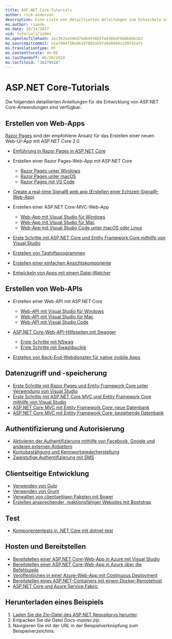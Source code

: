 ```yaml
---
title: ASP.NET Core-Tutorials
author: rick-anderson
description: Eine Liste von detaillierten Anleitungen zum Entwickeln von ASP.NET Core-Anwendungen
ms.author: riande
ms.date: 10/14/2017
uid: tutorials/index
ms.openlocfilehash: 2ec362ea546d7bdb493665fe836bdf9ddb68b1b3
ms.sourcegitcommit: a1afd04758e663d7062a5bfa8a0d4dca38f42afc
ms.translationtype: HT
ms.contentlocale: de-DE
ms.lasthandoff: 06/20/2018
ms.locfileid: "36279518"
---
```

# <a name="aspnet-core-tutorials"></a>ASP.NET Core-Tutorials

Die folgenden detaillierten Anleitungen für die Entwicklung von ASP.NET Core-Anwendungen sind verfügbar:

## <a name="build-web-apps"></a>Erstellen von Web-Apps

[Razor Pages](xref:razor-pages/index) sind der empfohlene Ansatz für das Erstellen einer neuen Web-UI-App mit ASP.NET Core 2.0.

* [Einführung in Razor Pages in ASP.NET Core](xref:razor-pages/index)
* Erstellen einer Razor Pages-Web-App mit ASP.NET Core

   * [Razor Pages unter Windows](xref:tutorials/razor-pages/index)
   * [Razor Pages unter macOS](xref:tutorials/razor-pages-mac/index)
   * [Razor Pages mit VS Code](xref:tutorials/razor-pages-vsc/index)  

* [Create a real-time SignalR web app (Erstellen einer Echtzeit-SignalR-Web-App)](xref:tutorials/signalr)

* Erstellen einer ASP.NET Core-MVC-Web-App

   * [Web-App mit Visual Studio für Windows](xref:tutorials/first-mvc-app/index)
   * [Web-App mit Visual Studio für Mac](xref:tutorials/first-mvc-app-mac/index)
   * [Web-App mit Visual Studio Code unter macOS oder Linux](xref:tutorials/first-mvc-app-xplat/index)

* [Erste Schritte mit ASP.NET Core und Entity Framework Core mithilfe von Visual Studio](xref:data/ef-mvc/index)
* [Erstellen von Taghilfsprogrammen](xref:mvc/views/tag-helpers/authoring)
* [Erstellen einer einfachen Ansichtskomponente](xref:mvc/views/view-components#walkthrough-creating-a-simple-view-component)
* [Entwickeln von Apps mit einem Datei-Watcher](xref:tutorials/dotnet-watch)

## <a name="build-web-apis"></a>Erstellen von Web-APIs

* Erstellen einer Web-API mit ASP.NET Core

  * [Web-API mit Visual Studio für Windows](xref:tutorials/first-web-api)
  * [Web-API mit Visual Studio für Mac](xref:tutorials/first-web-api-mac)
  * [Web-API mit Visual Studio Code](xref:tutorials/web-api-vsc)

* [ASP.NET Core-Web-API-Hilfeseiten mit Swagger](xref:tutorials/web-api-help-pages-using-swagger)
  * [Erste Schritte mit NSwag](xref:tutorials/get-started-with-nswag)
  * [Erste Schritte mit Swashbuckle](xref:tutorials/get-started-with-swashbuckle)

* [Erstellen von Back-End-Webdiensten für native mobile Apps](xref:mobile/native-mobile-backend)

## <a name="data-access-and-storage"></a>Datenzugriff und -speicherung

* [Erste Schritte mit Razor Pages und Entity Framework Core unter Verwendung von Visual Studio](xref:data/ef-rp/intro)
* [Erste Schritte mit ASP.NET Core MVC und Entity Framework Core mithilfe von Visual Studio](xref:data/ef-mvc/index)
* [ASP.NET Core MVC mit Entity Framework Core: neue Datenbank](/ef/core/get-started/aspnetcore/new-db)
* [ASP.NET Core MVC mit Entity Framework Core: bestehende Datenbank](/ef/core/get-started/aspnetcore/existing-db)

## <a name="authentication-and-authorization"></a>Authentifizierung und Autorisierung

* [Aktivieren der Authentifizierung mithilfe von Facebook, Google und anderen externen Anbietern](xref:security/authentication/social/index)
* [Kontobestätigung und Kennwortwiederherstellung](xref:security/authentication/accconfirm)
* [Zweistufige Authentifizierung mit SMS](xref:security/authentication/2fa)

## <a name="client-side-development"></a>Clientseitige Entwicklung

* [Verwenden von Gulp](xref:client-side/using-gulp)
* [Verwenden von Grunt](xref:client-side/using-grunt)
* [Verwalten von clientseitigen Paketen mit Bower](xref:client-side/bower)
* [Erstellen ansprechender, reaktionsfähiger Websites mit Bootstrap](xref:client-side/bootstrap)

## <a name="test"></a>Test

* [Komponententests in .NET Core mit dotnet-test](/dotnet/articles/core/testing/unit-testing-with-dotnet-test)

## <a name="host-and-deploy"></a>Hosten und Bereitstellen

* [Bereitstellen einer ASP.NET Core-Web-App in Azure mit Visual Studio](xref:tutorials/publish-to-azure-webapp-using-vs)
* [Bereitstellen einer ASP.NET Core-Web-App in Azure über die Befehlszeile](xref:tutorials/publish-to-azure-webapp-using-cli)
* [Veröffentlichen in einer Azure-Web-App mit Continuous Deployment](xref:host-and-deploy/azure-apps/azure-continuous-deployment)
* [Bereitstellen eines ASP.NET-Containers mit einem Docker-Remotehost](/azure/vs-azure-tools-docker-hosting-web-apps-in-docker)
* [ASP.NET Core und Azure Service Fabric](/azure/service-fabric/service-fabric-add-a-web-frontend)

<a name="download"></a>
## <a name="how-to-download-a-sample"></a>Herunterladen eines Beispiels

1. [Laden Sie die Zip-Datei des ASP.NET Repositorys herunter](https://codeload.github.com/aspnet/Docs/zip/master).
1. Entpacken Sie die Datei *Docs-master.zip*.
1. Navigieren Sie mit der URL in der Beispielverknüpfung zum Beispielverzeichnis.
